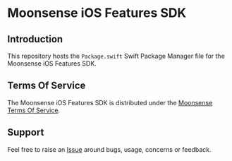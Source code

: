 # Moonsense iOS Features SDK

## Introduction

This repository hosts the `Package.swift` Swift Package Manager file for the Moonsense iOS Features SDK. 

## Terms Of Service

The Moonsense iOS Features SDK is distributed under the [Moonsense Terms Of Service](https://www.moonsense.io/terms-of-service).

## Support

Feel free to raise an [Issue](https://github.com/moonsense/moonsense-ios-features-sdk/issues) around bugs, usage, concerns or feedback.
